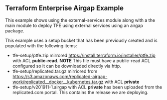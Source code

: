 ## Terraform Enterprise Airgap Example

This example shows using the external-services module along with a the main
module to deploy TFE using external services using an airgap package.

This example uses a setup bucket that has been previously created and is
populated with the following items:

* tfe-setup/ptfe.zip mirrored https://install.terraform.io/installer/ptfe.zip with ACL **public-read**. **NOTE** This file must have a public-read ACL configured so it can be downloaded directly via http.
* tfe-setup/replicated.tar.gz mirriored from https://s3.amazonaws.com/replicated-airgap-work/replicated__docker__kubernetes.tar.gz with ACL **private**
* tfe-setup/v201911-1.airgap with ACL **private** has been uploaded from the replicated.com portal. This contains the release we are deploying.
